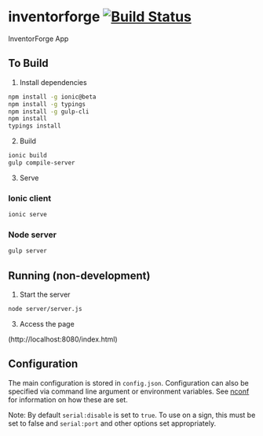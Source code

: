 # inventorforge [![Build Status](https://travis-ci.org/InventorForgeMakerspace/inventorforge.svg?branch=master)](https://travis-ci.org/InventorForgeMakerspace/inventorforge)
InventorForge App

## To Build

1. Install dependencies

```bash
npm install -g ionic@beta
npm install -g typings
npm install -g gulp-cli
npm install
typings install
```

2. Build

```bash
ionic build
gulp compile-server
```

3. Serve

### Ionic client

```bash
ionic serve
```


### Node server

```bash
gulp server
```


## Running (non-development)

1. Start the server

```bash
node server/server.js
```

3. Access the page

(http://localhost:8080/index.html)

## Configuration

The main configuration is stored in `config.json`.  Configuration can also be
specified via command line argument or environment variables.  See
[nconf](https://www.npmjs.com/package/nconf) for information on how these are
set.

Note: By default `serial:disable` is set to `true`.  To use on a sign, this
must be set to false and `serial:port` and other options set appropriately.


